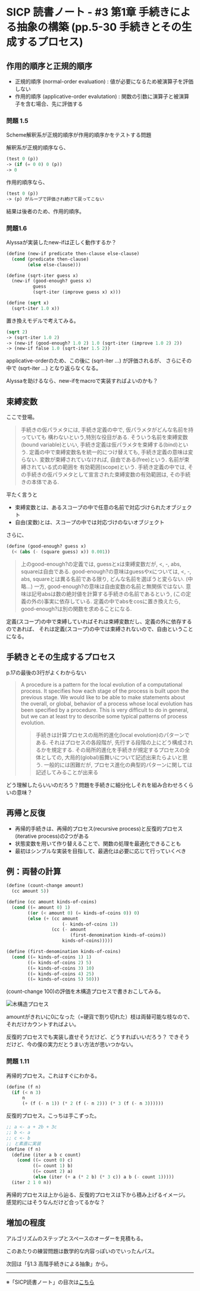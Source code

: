 SICP 読書ノート - #3 第1章 手続きによる抽象の構築 (pp.5-30 手続きとその生成するプロセス)
================================

作用的順序と正規的順序
--------------------------------

* 正規的順序 (normal-order evaluation) : 値が必要になるため被演算子を評価しない
* 作用的順序 (applicative-order evalutation) : 関数の引数に演算子と被演算子を含む場合、先に評価する

### 問題 1.5

Scheme解釈系が正規的順序が作用的順序かをテストする問題

解釈系が正規的順序なら、
```scheme
(test 0 (p))
-> (if (= 0 0) 0 (p))
-> 0
```

作用的順序なら、
```scheme
(test 0 (p))
-> (p) がループで評価され続けて戻ってこない
```

結果は後者のため、作用的順序。

### 問題1.6

Alyssaが実装したnew-ifは正しく動作するか？
```scheme
(define (new-if predicate then-clause else-clause)
  (cond (predicate then-clause)
        (else else-clause)))

(define (sqrt-iter guess x)
  (new-if (good-enough? guess x)
          guess
          (sqrt-iter (improve guess x) x)))

(define (sqrt x)
  (sqrt-iter 1.0 x))
```

置き換えモデルで考えてみる。

```scheme
(sqrt 2)
-> (sqrt-iter 1.0 2)
-> (new-if (good-enough? 1.0 2) 1.0 (sqrt-iter (improve 1.0 2) 2))
-> (new-if false 1.0 (sqrt-iter 1.5 2))
```
applicative-orderのため、この後に (sqrt-iter ...) が評価されるが、
さらにその中で (sqrt-iter ...) となり返らなくなる。

Alyssaを助けるなら、new-ifをmacroで実装すればよいのかも？


束縛変数
--------------------------------

ここで登場。

> 手続きの仮パラメタには, 手続き定義の中で, 仮パラメタがどんな名前を持っていても
構わないという,特別な役目がある. そういう名前を束縛変数(bound variable)といい,
手続き定義は仮パラメタを束縛する(bind)という.
定義の中で束縛変数名を統一的につけ替えても, 手続き定義の意味は変らない.
変数が束縛されていなければ, 自由である(free)という.
名前が束縛されている式の範囲を 有効範囲(scope)という.
手続き定義の中では, その手続きの仮パラメタとして宣言された束縛変数の有効範囲は,
その手続きの本体である.


平たく言うと

* 束縛変数とは、あるスコープの中で任意の名前で対応づけられたオブジェクト
* 自由(変数)とは、スコープの中では対応づけのないオブジェクト

さらに、

```scheme
(define (good-enough? guess x)
  (< (abs (- (square guess) x)) 0.001))
```

>上のgood-enough?の定義では, guessとxは束縛変数だが, <, -, abs, squareは自由である.
good-enough?の意味はguessやxについては, <, -, abs, squareとは異る名前である限り,
どんな名前を選ぼうと変らない. (中略...)
一方, good-enough?の意味は自由変数の名前と無関係ではない.
意味は記号absは数の絶対値を計算する手続きの名前であるという,
(この定義の外の)事実に依存している. 定義の中でabsをcosに置き換えたら,
good-enough?は別の関数を求めることになる.


定義(スコープ)の中で束縛していればそれは束縛変数だし、定義の外に依存するのであれば、
それは定義(スコープ)の中では束縛されないので、自由ということになる。


手続きとその生成するプロセス
--------------------------------

p.17の最後の3行がよくわからない

> A procedure is a pattern for the local evolution of a computational process.
It specifies how each stage of the process is built upon the previous stage. We
would like to be able to make statements about the overall, or global, behavior
of a process whose local evolution has been specified by a procedure. This is
very difficult to do in general, but we can at least try to describe some typical
patterns of process evolution.
>> 手続きは計算プロセスの局所的進化(local evolution)のパターンである.
それはプロセスの各段階が, 先行する段階の上にどう構成されるかを規定する.
その局所的進化を手続きが規定するプロセスの全体としての,
大局的(global)振舞いについて記述出来たらよいと思う.
一般的には困難だが, プロセス進化の典型的パターンに関しては記述してみることが出来る


どう理解したらいいのだろう？問題を手続きに細分化しそれを組み合わせろくらいの意味？


再帰と反復
--------------------------------

* 再帰的手続きは、再帰的プロセス(recursive process)と反復的プロセス(iterative process)の2つがある
* 状態変数を用いて作り替えることで、関数の処理を最適化できることも
* 最初はシンプルな実装を目指して、最適化は必要に応じて行っていくべき


例：両替の計算
--------------------------------

```scheme
(define (count-change amount)
  (cc amount 5))

(define (cc amount kinds-of-coins)
  (cond ((= amount 0) 1)
        ((or (< amount 0) (= kinds-of-coins 0)) 0)
        (else (+ (cc amount
                     (- kinds-of-coins 1))
                 (cc (- amount
                        (first-denomination kinds-of-coins))
                     kinds-of-coins)))))

(define (first-denomination kinds-of-coins)
  (cond ((= kinds-of-coins 1) 1)
        ((= kinds-of-coins 2) 5)
        ((= kinds-of-coins 3) 10)
        ((= kinds-of-coins 4) 25)
        ((= kinds-of-coins 5) 50)))
```

(count-change 100)の評価を木構造プロセスで書きおこしてみる。

![木構造プロセス](https://farm4.staticflickr.com/3899/14630123263_78f78f8207_o_d.gif)

amountがきれいに0になった（=硬貨で割り切れた）枝は両替可能な枝なので、
それだけカウントすればよい。

反復的プロセスでも実装し直せそうだけど、どうすればいいだろう？
できそうだけど、今の僕の実力だとうまい方法が思いつかない。


### 問題 1.11

再帰的プロセス。これはすぐにわかる。

```scheme
(define (f n)
  (if (< n 3)
      n
      (+ (f (- n 1)) (* 2 (f (- n 2))) (* 3 (f (- n 3))))))
```

反復的プロセス。こっちは手こずった。

```scheme
;; a <- a + 2b + 3c
;; b <- a
;; c <- b
;; と素直に実装
(define (f n)
  (define (iter a b c count)
    (cond ((= count 0) c)
          ((= count 1) b)
          ((= count 2) a)
          (else (iter (+ a (* 2 b) (* 3 c)) a b (- count 1)))))
  (iter 2 1 0 n))
```

再帰的プロセスは上から辿る、反復的プロセスは下から積み上げるイメージ。
感覚的にはそうなんだけど合ってるかな？


増加の程度
--------------------------------

アルゴリズムのステップとスペースのオーダーを見積もる。

このあたりの練習問題は数学的な内容っぽいのでいったんパス。


次回は「§1.3 高階手続きによる抽象」から。


--------------------------------

※「SICP読書ノート」の目次は[こちら](/entry/sicp/index)
